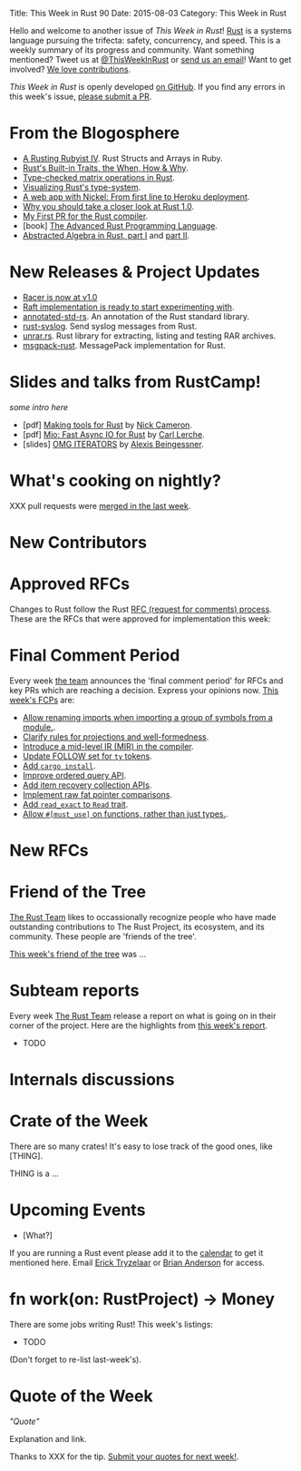 Title: This Week in Rust 90
Date: 2015-08-03
Category: This Week in Rust

Hello and welcome to another issue of *This Week in Rust*!
[Rust](http://rust-lang.org) is a systems language pursuing the trifecta:
safety, concurrency, and speed. This is a weekly summary of its progress and
community. Want something mentioned? Tweet us at [@ThisWeekInRust](https://twitter.com/ThisWeekInRust) or [send us an
email](mailto:corey@octayn.net?subject=This%20Week%20in%20Rust%20Suggestion)!
Want to get involved? [We love
contributions](https://github.com/rust-lang/rust/wiki/Note-guide-for-new-contributors).

*This Week in Rust* is openly developed [on GitHub](https://github.com/cmr/this-week-in-rust).
If you find any errors in this week's issue, [please submit a PR](https://github.com/cmr/this-week-in-rust/pulls).

# From the Blogosphere

* [A Rusting Rubyist IV](https://medium.com/@mfpiccolo/a-rusting-rubyist-iv-b1d32802944b). Rust Structs and Arrays in Ruby.
* [Rust's Built-in Traits, the When, How & Why](https://llogiq.github.io/2015/07/30/traits.html).
* [Type-checked matrix operations in Rust](https://jadpole.github.io/rust/typechecked-matrix/).
* [Visualizing Rust's type-system](https://jadpole.github.io/rust/type-system/).
* [A web app with Nickel: From first line to Heroku deployment](http://blog.thoughtram.io/rust/2015/07/29/a-web-app-with-nickel-from-first-line-to-heroku-deployment.html).
* [Why you should take a closer look at Rust 1.0](https://jaxenter.com/why-you-should-take-a-closer-look-at-rust-1-0-119191.html).
* [My First PR for the Rust compiler](https://nashenas88.github.io/posts/my-first-pr-for-the-rust-compiler/).
* [book] [The Advanced Rust Programming Language](https://doc.rust-lang.org/nightly/adv-book/).
* [Abstracted Algebra in Rust, part I](http://maniagnosis.crsr.net/2015/07/abstracted-algebra-in-rust.html) and [part II](http://maniagnosis.crsr.net/2015/07/more-abstracted-algebra-in-rust.html). 

# New Releases & Project Updates

* [Racer is now at v1.0](http://phildawes.net/blog/2015/07/29/racerv1/)
* [Raft implementation is ready to start experimenting with](http://hoverbear.org/2015/08/01/raft-examples/).
* [annotated-std-rs](https://github.com/brson/annotated-std-rs). An annotation of the Rust standard library.
* [rust-syslog](https://github.com/Geal/rust-syslog). Send syslog messages from Rust.
* [unrar.rs](https://github.com/muja/unrar.rs). Rust library for extracting, listing and testing RAR archives.
* [msgpack-rust](https://github.com/3Hren/msgpack-rust). MessagePack implementation for Rust.

# Slides and talks from RustCamp!

*some intro here*

* [pdf] [Making tools for Rust](https://dl.dropboxusercontent.com/u/74741329/rust-tools.pdf) by [Nick Cameron](http://www.ncameron.org/).
* [pdf] [Mio: Fast Async IO for Rust](https://www.dropbox.com/s/fzf7tiukacyft3b/Rustcamp%20-%20Mio.pdf) by [Carl Lerche](https://twitter.com/carllerche).
* [slides] [OMG ITERATORS](http://cglab.ca/~abeinges/talks/iter/) by [Alexis Beingessner](https://twitter.com/gankro).

# What's cooking on nightly?

XXX pull requests were [merged in the last week][merged].

[merged]: https://github.com/issues?q=is%3Apr+org%3Arust-lang+is%3Amerged+merged%3A2015-05-18..2015-06-07

# New Contributors



# Approved RFCs

Changes to Rust follow the Rust [RFC (request for comments)
process](https://github.com/rust-lang/rfcs#rust-rfcs). These
are the RFCs that were approved for implementation this week:


# Final Comment Period

Every week [the team](https://rust-lang.org/team.html) announces the
'final comment period' for RFCs and key PRs which are reaching a
decision. Express your opinions now. [This week's FCPs][fcp] are:

[fcp]: https://github.com/issues?utf8=%E2%9C%93&q=is%3Apr+org%3Arust-lang+label%3Afinal-comment-period+is%3Aopen+updated%3A2015-07-27..2015-07-03

* [Allow renaming imports when importing a group of symbols from a module.](https://github.com/rust-lang/rfcs/pull/1219).
* [Clarify rules for projections and well-formedness](https://github.com/rust-lang/rfcs/pull/1214).
* [Introduce a mid-level IR (MIR) in the compiler](https://github.com/rust-lang/rfcs/pull/1211).
* [Update FOLLOW set for `ty` tokens](https://github.com/rust-lang/rfcs/pull/1209).
* [Add `cargo install`](https://github.com/rust-lang/rfcs/pull/1200).
* [Improve ordered query API](https://github.com/rust-lang/rfcs/pull/1195).
* [Add item recovery collection APIs](https://github.com/rust-lang/rfcs/pull/1194).
* [Implement raw fat pointer comparisons](https://github.com/rust-lang/rfcs/pull/1135).
* [Add `read_exact` to `Read` trait](https://github.com/rust-lang/rfcs/pull/980).
* [Allow `#[must_use]` on functions, rather than just types.](https://github.com/rust-lang/rfcs/pull/886).

# New RFCs


# Friend of the Tree

[The Rust Team](http://www.rust-lang.org/team.html) likes to
occassionally recognize people who have made
outstanding contributions to The Rust Project, its ecosystem, and its
community. These people are 'friends of the tree'.

[This week's friend of the tree](TODO) was ...


# Subteam reports

Every week [The Rust Team](http://www.rust-lang.org/team.html) release
a report on what is going on in their corner of the project. Here are
the highlights from [this week's report](TODO).

* TODO

# Internals discussions

# Crate of the Week

There are so many crates! It's easy to lose track of the good ones,
like [THING].

THING is a ...


# Upcoming Events

* [What?]

If you are running a Rust event please add it to the [calendar] to get
it mentioned here. Email [Erick Tryzelaar][erickt] or [Brian
Anderson][brson] for access.

[calendar]: https://www.google.com/calendar/embed?src=apd9vmbc22egenmtu5l6c5jbfc%40group.calendar.google.com
[erickt]: mailto:erick.tryzelaar@gmail.com
[brson]: mailto:banderson@mozilla.com

# fn work(on: RustProject) -> Money

There are some jobs writing Rust! This week's listings:

* TODO

(Don't forget to re-list last-week's).

# Quote of the Week

*"Quote"*

Explanation and link.

Thanks to XXX for the tip. [Submit your quotes for next week!][submit].

[submit]: http://users.rust-lang.org/t/twir-quote-of-the-week/328
